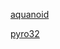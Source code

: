 






[aquanoid](https://280b9f9b.github.io/DOS%20games/aquanoid.html)








[pyro32](https://280b9f9b.github.io/DOS%20games/pyro32.html)


